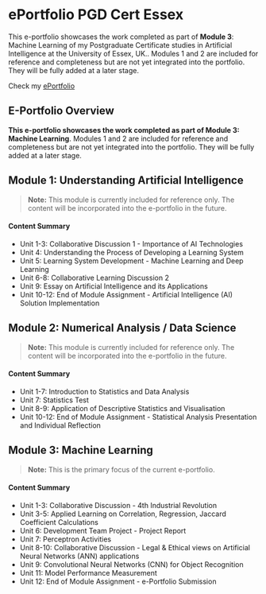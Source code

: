 # ePortfolio PGD Cert Essex

This e-portfolio showcases the work completed as part of **Module 3**: Machine Learning of my Postgraduate Certificate studies in Artificial Intelligence at the University of Essex, UK.. Modules 1 and 2 are included for reference and completeness but are not yet integrated into the portfolio. They will be fully added at a later stage.

Check my [ePortfolio](https://natali-nik.github.io/e-portfolio/)

## E-Portfolio Overview

**This e-portfolio showcases the work completed as part of Module 3: Machine Learning**. Modules 1 and 2 are included for reference and completeness but are not yet integrated into the portfolio. They will be fully added at a later stage.

## Module 1: Understanding Artificial Intelligence

> **Note:** This module is currently included for reference only. The content will be incorporated into the e-portfolio in the future.

#### Content Summary

- Unit 1-3: Collaborative Discussion 1 - Importance of AI Technologies
- Unit 4: Understanding the Process of Developing a Learning System
- Unit 5: Learning System Development - Machine Learning and Deep Learning
- Unit 6-8: Collaborative Learning Discussion 2
- Unit 9: Essay on Artificial Intelligence and its Applications
- Unit 10-12: End of Module Assignment - Artificial Intelligence (AI) Solution Implementation

## Module 2: Numerical Analysis / Data Science

> **Note:** This module is currently included for reference only. The content will be incorporated into the e-portfolio in the future.

#### Content Summary

- Unit 1-7: Introduction to Statistics and Data Analysis
- Unit 7: Statistics Test
- Unit 8-9: Application of Descriptive Statistics and Visualisation
- Unit 10-12: End of Module Assignment - Statistical Analysis Presentation and Individual Reflection

## Module 3: Machine Learning

> **Note:** This is the primary focus of the current e-portfolio.

#### Content Summary

- Unit 1-3: Collaborative Discussion - 4th Industrial Revolution
- Unit 3-5: Applied Learning on Correlation, Regression, Jaccard Coefficient Calculations
- Unit 6: Development Team Project - Project Report
- Unit 7: Perceptron Activities
- Unit 8-10: Collaborative Discussion - Legal & Ethical views on Artificial Neural Networks (ANN) applications
- Unit 9: Convolutional Neural Networks (CNN) for Object Recognition
- Unit 11: Model Performance Measurement 
- Unit 12: End of Module Assignment - e-Portfolio Submission
